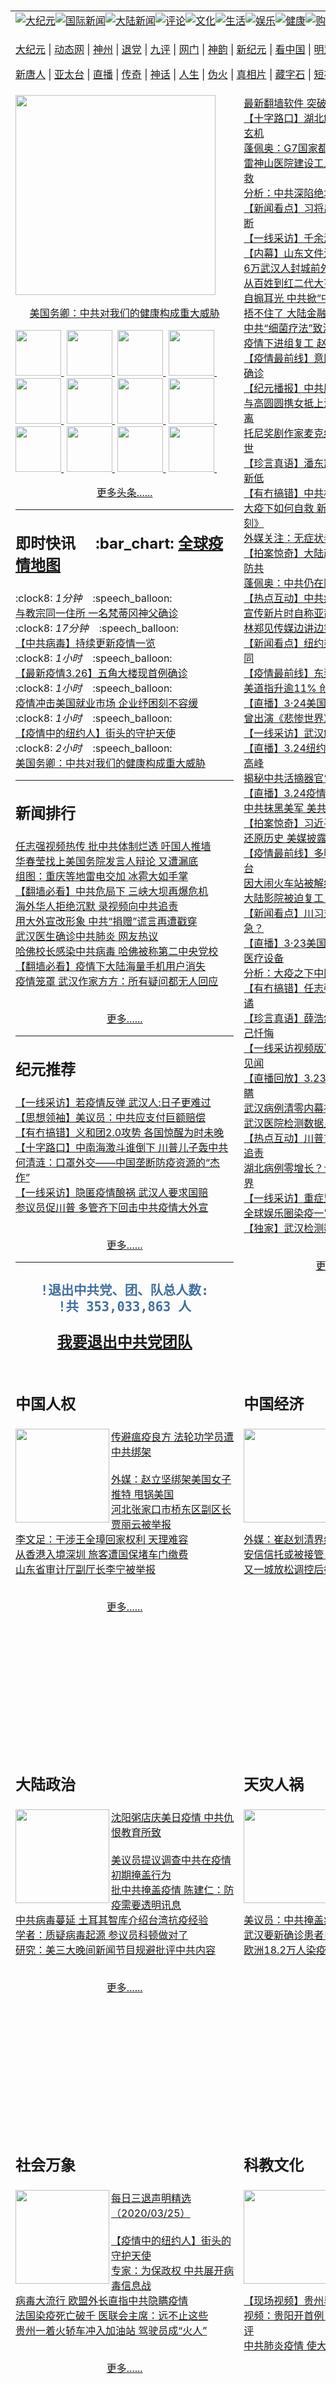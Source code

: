 <a name="1" id="1" target="_blank">&nbsp;</a> <span id="1">&nbsp;</span><table border="0"><tr><td colspan="3" VALIGN=TOP nowrap><a href="https://github.com/ukeat2546/djy/blob/master/gb/nf1351518.md#1"><img src="https://raw.githubusercontent.com/ukeat2546/www/master/t/djy/1.jpg" title="大纪元"></a><a href="https://github.com/ukeat2546/djy/blob/master/gb/n24hr.md#1"><img src="https://raw.githubusercontent.com/ukeat2546/www/master/t/djy/3.jpg" title="国际新闻"></a><a href="https://github.com/ukeat2546/djy/blob/master/gb/nf1351518.md#1"><img src="https://raw.githubusercontent.com/ukeat2546/www/master/t/djy/4.jpg" title="大陆新闻"></a><a href="https://github.com/ukeat2546/djy/blob/master/gb/news392.md#1"><img src="https://raw.githubusercontent.com/ukeat2546/www/master/t/djy/5.jpg" title="评论"></a><a href="https://github.com/ukeat2546/djy/blob/master/gb/news2007.md#1"><img src="https://raw.githubusercontent.com/ukeat2546/www/master/t/djy/6.jpg" title="文化"></a><a href="https://github.com/ukeat2546/djy/blob/master/gb/news2008.md#1"><img src="https://raw.githubusercontent.com/ukeat2546/www/master/t/djy/7.jpg" title="生活"></a><a href="https://github.com/ukeat2546/djy/blob/master/gb/ncyule.md#1"><img src="https://raw.githubusercontent.com/ukeat2546/www/master/t/djy/8.jpg" title="娱乐"></a><a href="https://github.com/ukeat2546/djy/blob/master/gb/nsc1002.md#1"><img src="https://raw.githubusercontent.com/ukeat2546/www/master/t/djy/9.jpg" title="健康"><a href="https://www.youlucky.com"><img src="https://raw.githubusercontent.com/ukeat2546/www/master/t/djy/10.jpg" title="购物"></a><a href="https://donate.epochtimes.com/?utm_medium=epochtimes&utm_source=referral&utm_campaign=donate_button_djyarticleheader"><img src="https://raw.githubusercontent.com/ukeat2546/www/master/t/djy/12.jpg" title="捐款"></a></td></tr><tr><td colspan="3" VALIGN=TOP nowrap><p><a href="https://ert1.gshy5.tk/cszfxencp/7" rel="nofollow">大纪元</a> | <a href="https://ert1.gshy5.tk/cszfxencp/513" rel="nofollow">动态网</a> | <a href="https://git.io/fjHpv" rel="nofollow">神州</a> | <a href="https://ert1.gshy5.tk/cszfxencp/8" rel="nofollow">退党</a> | <a href="https://git.io/fjHpU" rel="nofollow">九评</a> | <a href="https://git.io/fjHpT" rel="nofollow">网门</a> | <a href="https://ert1.gshy5.tk/cszfxencp/4" rel="nofollow">神韵</a> | <a href="https://git.io/fjHpI" rel="nofollow">新纪元</a> | <a href="https://ert1.gshy5.tk/cszfxencp/11" rel="nofollow">看中国</a> | <a href="https://ert1.gshy5.tk/cszfxencp/3" rel="nofollow">明慧网</a> | <a href="https://git.io/fjHpq" rel="nofollow">明慧十方</a> | <a href="https://git.io/fj9lQ" rel="nofollow">明慧焦点</a> | <a href="https://ert1.gshy5.tk/cszfxencp/9" rel="nofollow">希望之声</a> | <a href="https://git.io/fjHpY" rel="nofollow">漫谈党文化</a ></p><p><a href="https://ert1.gshy5.tk/cszfxencp/5" rel="nofollow">新唐人</a> | <a href="https://git.io/JervF" rel="nofollow">亚太台</a> | <a href="https://git.io/fjHpG" rel="nofollow">直播</a> | <a href="https://git.io/fj9lp" rel="nofollow">传奇</a> | <a href="https://git.io/fj9lX" rel="nofollow">神话</a> | <a href="https://git.io/fjHpZ" rel="nofollow">人生</a> | <a href="https://git.io/fjFNJ" rel="nofollow">伪火</a > | <a href="https://git.io/fjHpc" rel="nofollow">真相片</a> | <a href="https://git.io/fj9lK" rel="nofollow">藏字石</a> | <a href="https://git.io/fj9l5" rel="nofollow">短视频</a> | <a href="https://git.io/fjHpW" rel="nofollow">告诉未来</a > | <a href="https://git.io/fjHpl" rel="nofollow">终级目的</a> | <a href="https://git.io/fj9lM" rel="nofollow">中共活摘</a > | <a href="https://git.io/fjHp4" rel="nofollow">风雨天地行</a></p></td></tr>
<tr><td VALIGN=TOP width="355" height="1000"><a href="https://github.com/ukeat2546/djy/blob/master/gb/20/3/26/n11975395.md#1"><img width="320" src="https://i.epochtimes.com/assets/uploads/2020/03/000_1Q64IE-320x200.jpg"><p align="center">美国务卿：中共对我们的健康构成重大威胁</p></a>
<a href="https://github.com/ukeat2546/djy/blob/master/gb/20/3/26/n11975395.md#1" title="美国务卿：中共对我们的健康构成重大威胁""><img width="73" src="https://i.epochtimes.com/assets/uploads/2020/03/000_1Q64IE-320x200.jpg">&nbsp;</a>
<a href="https://github.com/ukeat2546/djy/blob/master/gb/20/3/25/n11974998.md#1" title="美议员：中共偷走的药品生产力我们须收回""><img width="73" src="https://i.epochtimes.com/assets/uploads/2020/03/GettyImages-577291078-320x200.jpg">&nbsp;</a>
<a href="https://github.com/ukeat2546/djy/blob/master/gb/20/3/25/n11974562.md#1" title="【一线采访】千余湖北人在贵州被强制隔离""><img width="73" src="https://i.epochtimes.com/assets/uploads/2020/03/002-1-320x200.jpg">&nbsp;</a>
<a href="https://github.com/ukeat2546/djy/blob/master/gb/20/3/25/n11974476.md#1" title="【直播】3·25美国政府每日疫情发布会""><img width="73" src="https://i.epochtimes.com/assets/uploads/2020/03/15fdbcf2d8814528_ttl7dayCKG_15fd8c53f5bed8a6_ttl7dayiFD_____1-2-320x200.jpg">&nbsp;</a>
<a href="https://github.com/ukeat2546/djy/blob/master/gb/20/3/25/n11974821.md#1" title="林郑曲解基本法 梁家杰批配合中共损两制""><img width="73" src="https://i.epochtimes.com/assets/uploads/2020/03/01c0d960efb3ef2db1c1a0dba7c1220d-320x200.jpg">&nbsp;</a>
<a href="https://github.com/ukeat2546/djy/blob/master/gb/20/3/25/n11974640.md#1" title="中共输出病毒再遭起诉 佛州原告列五大罪状""><img width="73" src="https://i.epochtimes.com/assets/uploads/2020/03/GettyImages-1202928700-copy-320x200.jpg">&nbsp;</a>
<a href="https://github.com/ukeat2546/djy/blob/master/gb/20/3/24/n11971628.md#1" title="【最新疫情3.25】英年轻外交官染疫去世""><img width="73" src="https://i.epochtimes.com/assets/uploads/2020/03/s465_DSC_2719_ed__002_-320x200.jpg">&nbsp;</a>
<a href="https://github.com/ukeat2546/djy/blob/master/gb/20/3/25/n11974260.md#1" title="中国褐皮书罕见一月两报告 Q1经济跌11%""><img width="73" src="https://i.epochtimes.com/assets/uploads/2019/11/2-guangzhou-city-GettyImages-492909833-320x200.jpg">&nbsp;</a>
<a href="https://github.com/ukeat2546/djy/blob/master/gb/20/3/25/n11973502.md#1" title="疫情间 河北下花园区委企图迫害法轮功学员""><img width="73" src="https://i.epochtimes.com/assets/uploads/2018/08/011-1-320x200.jpg">&nbsp;</a>
<a href="https://github.com/ukeat2546/djy/blob/master/gb/20/3/25/n11973285.md#1" title="【纽约疫情3.25】四季酒店创办人：医疗人员免费住""><img width="73" src="https://i.epochtimes.com/assets/uploads/2020/03/GettyImages-84093304-320x200.jpg">&nbsp;</a>
<a href="https://github.com/ukeat2546/djy/blob/master/gb/20/3/25/n11973490.md#1" title="【直播】3.25疫情追踪：川普盼复活节复工""><img width="73" src="https://i.epochtimes.com/assets/uploads/2020/03/15ff99c108cd80da_ttl7dayfE8_0325-320x200.jpg">&nbsp;</a>
<a href="https://github.com/ukeat2546/djy/blob/master/gb/20/3/25/n11973396.md#1" title="美国会和政府达成2万亿美元抗疫援助法案""><img width="73" src="https://i.epochtimes.com/assets/uploads/2019/11/1003182344381160-600x400-1-320x200.jpg">&nbsp;</a>
<p align="center"><a href="https://github.com/ukeat2546/djy/blob/master/gb/nf4514.md#1">更多头条......</a><hr><h2><p><strong>即时快讯&nbsp;&#160;&nbsp;&#160; :bar_chart: <a target="_blank" href="https://ukeat2546.github.io/oo/yq.html">全球疫情地图</a></strong></p></h2>
:clock8: <em>1分钟</em>&nbsp;&#160;&nbsp;&#160;:speech_balloon:<br><a href="https://github.com/ukeat2546/djy/blob/master/gb/20/3/26/n11975575.md#1">与教宗同一住所 一名梵蒂冈神父确诊</a><br>
:clock8: <em>17分钟</em>&nbsp;&#160;&nbsp;&#160;:speech_balloon:<br><a href="https://github.com/ukeat2546/djy/blob/master/gb/20/3/25/n11974588.md#1">【中共病毒】持续更新疫情一览</a><br>
:clock8: <em>1小时</em>&nbsp;&#160;&nbsp;&#160;:speech_balloon:<br><a href="https://github.com/ukeat2546/djy/blob/master/gb/20/3/25/n11975194.md#1">【最新疫情3.26】五角大楼现首例确诊</a><br>
:clock8: <em>1小时</em>&nbsp;&#160;&nbsp;&#160;:speech_balloon:<br><a href="https://github.com/ukeat2546/djy/blob/master/gb/20/3/26/n11975342.md#1">疫情冲击美国就业市场 企业纾困刻不容缓</a><br>
:clock8: <em>1小时</em>&nbsp;&#160;&nbsp;&#160;:speech_balloon:<br><a href="https://github.com/ukeat2546/djy/blob/master/gb/20/3/25/n11975263.md#1">【疫情中的纽约人】街头的守护天使</a><br>
:clock8: <em>2小时</em>&nbsp;&#160;&nbsp;&#160;:speech_balloon:<br><a href="https://github.com/ukeat2546/djy/blob/master/gb/20/3/26/n11975395.md#1">美国务卿：中共对我们的健康构成重大威胁</a><br>
<hr><h2><p><strong>新闻排行</strong></p></h2>
<a href="https://github.com/ukeat2546/djy/blob/master/gb/20/3/24/n11970667.md#1">任志强视频热传 批中共体制烂透 吁国人推墙</a><br>
<a href="https://github.com/ukeat2546/djy/blob/master/gb/20/3/24/n11970670.md#1">华春莹找上美国务院发言人辩论 又遭漏底</a><br>
<a href="https://github.com/ukeat2546/djy/blob/master/gb/20/3/24/n11971200.md#1">组图：重庆等地雷电交加 冰雹大如手掌</a><br>
<a href="https://github.com/ukeat2546/djy/blob/master/gb/20/3/25/n11971997.md#1">【翻墙必看】中共危局下 三峡大坝再爆危机</a><br>
<a href="https://github.com/ukeat2546/djy/blob/master/gb/20/3/24/n11970764.md#1">海外华人拒绝沉默 录视频向中共追责</a><br>
<a href="https://github.com/ukeat2546/djy/blob/master/gb/20/3/24/n11971666.md#1">用大外宣改形象 中共“捐赠”谎言再遭戳穿</a><br>
<a href="https://github.com/ukeat2546/djy/blob/master/gb/20/3/24/n11969005.md#1">武汉医生确诊中共肺炎 网友热议</a><br>
<a href="https://github.com/ukeat2546/djy/blob/master/gb/20/3/24/n11971696.md#1">哈佛校长感染中共病毒 哈佛被称第二中央党校</a><br>
<a href="https://github.com/ukeat2546/djy/blob/master/gb/20/3/24/n11968685.md#1">【翻墙必看】疫情下大陆海量手机用户消失</a><br>
<a href="https://github.com/ukeat2546/djy/blob/master/gb/20/3/24/n11968711.md#1">疫情笼罩 武汉作家方方：所有疑问都无人回应</a><br>
<br><p align="center"><a href="https://github.com/ukeat2546/djy/blob/master/gb/nscrw413.md#1">更多......</a></p><hr><h2><p><strong>纪元推荐</strong></p></h2>
<a href="https://github.com/ukeat2546/djy/blob/master/gb/20/3/24/n11971234.md#1">【一线采访】若疫情反弹 武汉人:日子更难过</a><br>
<a href="https://github.com/ukeat2546/djy/blob/master/gb/20/3/24/n11971146.md#1">【思想领袖】美议员：中共应支付巨额赔偿</a><br>
<a href="https://github.com/ukeat2546/djy/blob/master/gb/20/3/24/n11970997.md#1">【有冇搞错】义和团2.0攻势 各国惊醒为时未晚</a><br>
<a href="https://github.com/ukeat2546/djy/blob/master/gb/20/3/24/n11968665.md#1">【十字路口】中南海激斗谁倒下 川普儿子轰中共</a><br>
<a href="https://github.com/ukeat2546/djy/blob/master/gb/20/3/24/n11969911.md#1">何清涟：口罩外交——中国垄断防疫资源的“杰作”</a><br>
<a href="https://github.com/ukeat2546/djy/blob/master/gb/20/3/24/n11969206.md#1">【一线采访】隐匿疫情酿祸 武汉人要求国赔</a><br>
<a href="https://github.com/ukeat2546/djy/blob/master/gb/20/3/24/n11968542.md#1">参议员促川普 多管齐下回击中共疫情大外宣</a><br>
<br><p align="center"><a href="https://github.com/ukeat2546/djy/blob/master/gb/news392.md#1">更多......</a></p><hr><h2 align="center"><strong align="center">

```diff
!退出中共党、团、队总人数:
!共 353,033,863 人
```
</strong><p align="center"><strong align="center"><a href="https://x.co/dd3">我要退出中共党团队</a></strong></h2></td>
<td VALIGN=TOP width="352">
<a href="https://github.com/ukeat2546/djy/blob/master/gb/20/3/24/n11971400.md#1">最新翻墙软件 突破封锁访问大纪元新唐人</a><br>
<a href="https://github.com/ukeat2546/djy/blob/master/gb/20/3/25/n11971804.md#1">【十字路口】湖北解封 李克强称不要瞒报藏玄机</a><br>
<a href="https://github.com/ukeat2546/djy/blob/master/gb/20/3/25/n11975036.md#1">蓬佩奥：G7国家都深知中共在虚假宣传</a><br>
<a href="https://github.com/ukeat2546/djy/blob/master/gb/20/3/25/n11973385.md#1">雷神山医院建设工人被隔离一个多月 上网求救</a><br>
<a href="https://github.com/ukeat2546/djy/blob/master/gb/20/3/23/n11967488.md#1">分析：中共深陷绝境 疫情下甩锅给美国</a><br>
<a href="https://github.com/ukeat2546/djy/blob/master/gb/20/3/25/n11974512.md#1">【新闻看点】习将出席G20峰会 国际问责不断</a><br>
<a href="https://github.com/ukeat2546/djy/blob/master/gb/20/3/25/n11974562.md#1">【一线采访】千余湖北人在贵州被强制隔离</a><br>
<a href="https://github.com/ukeat2546/djy/blob/master/gb/20/3/22/n11964183.md#1">【内幕】山东文件泄政法委分工和打击重点</a><br>
<a href="https://github.com/ukeat2546/djy/blob/master/gb/20/3/25/n11972610.md#1">6万武汉人封城前外逃 路线与欧美疫情吻合？</a><br>
<a href="https://github.com/ukeat2546/djy/blob/master/gb/20/3/25/n11974262.md#1">从百姓到红二代大亨 谁能躲过警察来敲门</a><br>
<a href="https://github.com/ukeat2546/djy/blob/master/gb/20/3/25/n11973580.md#1">自搧耳光 中共掀“中美口水战”又突降温</a><br>
<a href="https://github.com/ukeat2546/djy/blob/master/gb/20/3/25/n11972094.md#1">捂不住了 大陆金融系统至少千人染中共病毒</a><br>
<a href="https://github.com/ukeat2546/djy/blob/master/gb/20/3/13/n11937963.md#1">中共“细菌疗法”致法轮功学员死亡</a><br>
<a href="https://github.com/ukeat2546/djy/blob/master/gb/20/3/25/n11974983.md#1">疫情下进组复工 赵丽颖租房5个月费用自理</a><br>
<a href="https://github.com/ukeat2546/djy/blob/master/gb/20/3/25/n11974631.md#1">【疫情最前线】意国感染或低估九成 英王储确诊</a><br>
<a href="https://github.com/ukeat2546/djy/blob/master/gb/20/3/25/n11974987.md#1">【纪元播报】中共肺炎瘟疫：十大标志性事件</a><br>
<a href="https://github.com/ukeat2546/djy/blob/master/gb/20/3/25/n11974278.md#1">与高圆圆携女抵上海 赵又廷复工前被强制隔离</a><br>
<a href="https://github.com/ukeat2546/djy/blob/master/gb/20/3/25/n11974678.md#1">托尼奖剧作家麦克纳利 因中共肺炎并发症去世</a><br>
<a href="https://github.com/ukeat2546/djy/blob/master/gb/20/3/25/n11973598.md#1">【珍言真语】潘东凯：赵立坚错棋 中美关系新低</a><br>
<a href="https://github.com/ukeat2546/djy/blob/master/gb/20/3/25/n11974306.md#1">【有冇搞错】中共极左派发难内情揭秘</a><br>
<a href="https://github.com/ukeat2546/djy/blob/master/gb/20/3/25/n11972411.md#1">大疫下如何自救 新世纪影视出新片《危难时刻》</a><br>
<a href="https://github.com/ukeat2546/djy/blob/master/gb/20/3/25/n11973262.md#1">外媒关注：无症状者或引第二波疫情大爆发</a><br>
<a href="https://github.com/ukeat2546/djy/blob/master/gb/20/3/25/n11971847.md#1">【拍案惊奇】大陆政医媒携手保零 台美军演防共</a><br>
<a href="https://github.com/ukeat2546/djy/blob/master/gb/20/3/25/n11971851.md#1">蓬佩奥：中共仍在隐瞒 阻世界获得疫情信息</a><br>
<a href="https://github.com/ukeat2546/djy/blob/master/gb/20/3/24/n11971701.md#1">【热点互动】中共病毒敲响全球化丧钟？</a><br>
<a href="https://github.com/ukeat2546/djy/blob/master/gb/20/3/24/n11971575.md#1">宣传新片时自称亚裔 刘亦菲遭大陆网民骂翻</a><br>
<a href="https://github.com/ukeat2546/djy/blob/master/gb/20/3/24/n11971151.md#1">林郑见传媒边讲边笑 被杜汶泽评为低级演员</a><br>
<a href="https://github.com/ukeat2546/djy/blob/master/gb/20/3/24/n11971029.md#1">【新闻看点】纽约染疫暴增 美中抗疫有何不同</a><br>
<a href="https://github.com/ukeat2546/djy/blob/master/gb/20/3/24/n11971623.md#1">【疫情最前线】东莞公安部署按摩场所复工</a><br>
<a href="https://github.com/ukeat2546/djy/blob/master/gb/20/3/24/n11971465.md#1">美道指升逾11% 创87年来单日最大涨幅</a><br>
<a href="https://github.com/ukeat2546/djy/blob/master/gb/20/3/24/n11970822.md#1">【直播】3·24美国疫情发布会 美国股市大涨</a><br>
<a href="https://github.com/ukeat2546/djy/blob/master/gb/20/3/24/n11970880.md#1">曾出演《悲惨世界》 染疫男星失去味觉嗅觉</a><br>
<a href="https://github.com/ukeat2546/djy/blob/master/gb/20/3/24/n11970718.md#1">【一线采访】武汉解封?却笼罩在复发阴影下</a><br>
<a href="https://github.com/ukeat2546/djy/blob/master/gb/20/3/24/n11970458.md#1">【直播】3.24纽约州疫情发布会 估计14天至高峰</a><br>
<a href="https://github.com/ukeat2546/djy/blob/master/gb/20/3/23/n11967530.md#1">揭秘中共活摘器官“纵向证据链”</a><br>
<a href="https://github.com/ukeat2546/djy/blob/master/gb/20/3/24/n11970043.md#1">【直播】3.24疫情追踪：反击中共大外宣？</a><br>
<a href="https://github.com/ukeat2546/djy/blob/master/gb/20/3/23/n11967918.md#1">中共抹黑美军 美共和党委员会罕见发声谴责</a><br>
<a href="https://github.com/ukeat2546/djy/blob/master/gb/20/3/24/n11968465.md#1">【拍案惊奇】习近平有险？三峡大坝被爆危机</a><br>
<a href="https://github.com/ukeat2546/djy/blob/master/gb/20/3/23/n11968096.md#1">还原历史 美媒披露中共病毒爆发初期记录</a><br>
<a href="https://github.com/ukeat2546/djy/blob/master/gb/20/3/23/n11968009.md#1">【疫情最前线】多明戈确诊 多次与江情妇同台</a><br>
<a href="https://github.com/ukeat2546/djy/blob/master/gb/20/3/22/n11964450.md#1">因大闹火车站被解约 大陆女星新剧遭AI换脸</a><br>
<a href="https://github.com/ukeat2546/djy/blob/master/gb/20/3/23/n11967878.md#1">大陆影院被迫复工 全国多省票房均为零</a><br>
<a href="https://github.com/ukeat2546/djy/blob/master/gb/20/3/23/n11967780.md#1">【新闻看点】川习对话说啥 红二代倒戈习危急？</a><br>
<a href="https://github.com/ukeat2546/djy/blob/master/gb/20/3/23/n11968137.md#1">【直播】3·23美国疫情发布会 川普令禁囤积医疗设备</a><br>
<a href="https://github.com/ukeat2546/djy/blob/master/gb/20/3/23/n11965551.md#1">分析：大疫之下中国两千万手机用户消失</a><br>
<a href="https://github.com/ukeat2546/djy/blob/master/gb/20/3/23/n11967806.md#1">【有冇搞错】任志强被失踪 北京政局暗流诡谲</a><br>
<a href="https://github.com/ukeat2546/djy/blob/master/gb/20/3/23/n11966898.md#1">【珍言真语】薛浩然：瘟疫流行 史上君王罪己忏悔</a><br>
<a href="https://github.com/ukeat2546/djy/blob/master/gb/20/3/23/n11966877.md#1">【一线采访视频版】异议人士张展武汉五十天见闻</a><br>
<a href="https://github.com/ukeat2546/djy/blob/master/gb/20/3/23/n11966626.md#1">【直播回放】3.23疫情追踪：美追究中共隐瞒</a><br>
<a href="https://github.com/ukeat2546/djy/blob/master/gb/20/3/23/n11964881.md#1">武汉病例清零内幕被曝光 北京通知露端倪</a><br>
<a href="https://github.com/ukeat2546/djy/blob/master/gb/20/3/21/n11961787.md#1">武汉医院检测数据显示新病毒秘密莫测</a><br>
<a href="https://github.com/ukeat2546/djy/blob/master/gb/20/3/22/n11964600.md#1">【热点互动】川普首次批中共隐瞒 美政界吁追责</a><br>
<a href="https://github.com/ukeat2546/djy/blob/master/gb/20/3/22/n11964501.md#1">湖北病例零增长？台湾网红:中共谎言害惨世界</a><br>
<a href="https://github.com/ukeat2546/djy/blob/master/gb/20/3/22/n11964530.md#1">【一线采访】重症监护室里的“谋杀”</a><br>
<a href="https://github.com/ukeat2546/djy/blob/master/gb/20/3/16/n11944905.md#1">全球娱乐圈染疫一览 明星名人相继确诊</a><br>
<a href="https://github.com/ukeat2546/djy/blob/master/gb/20/3/21/n11961956.md#1">【独家】武汉检测数据中的监狱无名氏</a><br>
<br><p align="center"><a href="https://github.com/ukeat2546/djy/blob/master/gb/nsc413.md#1">更多要闻......</a></p></td><td VALIGN=TOP rowspan=7 width="156" align="middle"><a href="https://git.io/fj9l0" target="_blank"><img width="130" src="https://raw.githubusercontent.com/ukeat2546/www/master/t/djy/gudianwu.jpg" title="神韵古典舞技巧表演" alt="神韵古典舞技巧表演"><br>神韵古典舞表演</a><br><a href="https://git.io/fj9la" target="_blank"><img width="130" src="https://raw.githubusercontent.com/ukeat2546/www/master/t/djy/9ping.jpg" title="九评共产党" alt="九评共产党"><br>九评共产党</a><br><a href="https://git.io/fj9lr" target="_blank"><img width="130" src="https://raw.githubusercontent.com/ukeat2546/www/master/t/djy/communism.jpg" title="共产主义终极目的" alt="共产主义终极目的"><br>共产主义终极目的</a><br><a href="https://git.io/fjFNJ" target="_blank"><img width="130" src="https://raw.githubusercontent.com/ukeat2546/www/master/t/djy/weihuo.jpg" title="中共的伪火骗局"" alt="中共的伪火骗局""><br>中共的伪火骗局"</a><br><a href="https://git.io/fj9lK" target="_blank"><img width="130" src="https://raw.githubusercontent.com/ukeat2546/www/master/t/djy/changzhi.jpg" title="古今奇观-藏字石" alt="古今奇观-藏字石"><br>古今奇观-藏字石</a><br><a href="https://git.io/fj9lP" target="_blank"><img width="130" src="https://raw.githubusercontent.com/ukeat2546/www/master/t/djy/tianan.jpg" title="通往天安门的旅程" alt="通往天安门的旅程"><br>通往天安门的旅程</a><br><a href="https://git.io/fj9lX" target="_blank"><img width="130" src="https://raw.githubusercontent.com/ukeat2546/www/master/t/djy/weilai.jpg" title="未来人的神话" alt="未来人的神话"><br>未来人的神话故事</a><br><a href="https://git.io/fj9l1" target="_blank"><img width="130" src="https://raw.githubusercontent.com/ukeat2546/www/master/t/djy/ji-zy.jpg" title="中共罪恶的活摘" alt="中共罪恶的活摘"><br>中共罪恶的活摘</a><br><a href="https://git.io/fj9lM" target="_blank"><img width="130" src="https://raw.githubusercontent.com/ukeat2546/www/master/t/djy/huozhai.jpg" title="铁证如山" alt="铁证如山"><br>铁证如山</a><br><a href="https://git.io/fj9lD" target="_blank"><img width="130" src="https://raw.githubusercontent.com/ukeat2546/www/master/t/djy/4ke.jpg" title="一家四口死于中共暴政" alt="一家四口死于中共暴政"><br>一家四口死于暴政</a><br><a href="https://git.io/fj9ly" target="_blank"><img width="130" src="https://raw.githubusercontent.com/ukeat2546/www/master/t/djy/jie-di.jpg" title="─弟妹相继死于中共迫害" alt="─弟妹相继死于中共迫害"><br>弟妹相继死于迫害</a><br><a href="https://git.io/fj9lS" target="_blank"><img width="130" src="https://raw.githubusercontent.com/ukeat2546/www/master/t/djy/ma-sj.jpg" title="她们许多已经被中共迫害至死" alt="她们许多已经被中共迫害至死"><br>她们被中共迫害死</a><br><a href="https://git.io/fj9l9" target="_blank"><img width="130" src="https://raw.githubusercontent.com/ukeat2546/www/master/t/djy/shuan-cxl.jpg" title="双城血泪" alt="双城血泪"><br>双城血泪</a><br><a href="https://git.io/fj9lH" target="_blank"><img width="130" src="https://raw.githubusercontent.com/ukeat2546/www/master/t/djy/wu-zbh.jpg" title="震撼人心的无罪辩护" alt="震撼人心的无罪辩护"><br>无罪辩护震撼人心</a><br><a href="https://git.io/fj9lQ" target="_blank"><img width="130" src="https://raw.githubusercontent.com/ukeat2546/www/master/t/djy/6c10-720.jpg" title="从610到720" alt="从610到720"><br>从610到720</a><br><a href="https://git.io/fj9l7" target="_blank"><img width="130" src="https://raw.githubusercontent.com/ukeat2546/www/master/t/djy/xian-z.jpg" title="中共官员的选择" alt="中共官员的选择"><br>中共官员的选择</a><br><a href="https://git.io/fj9l5" target="_blank"><img width="130" src="https://raw.githubusercontent.com/ukeat2546/www/master/t/djy/1400l.jpg" title="剖析1400例" alt="剖析1400例"><br>剖析1400例</a><br><a href="https://git.io/fj9lb" target="_blank"><img width="130" src="https://raw.githubusercontent.com/ukeat2546/www/master/t/djy/425.jpg" title="万人上访真相" alt="万人上访真相"><br>万人上访真相</a><br><a href="https://git.io/fj9lN" target="_blank"><img width="130" src="https://raw.githubusercontent.com/ukeat2546/www/master/t/djy/qing-h.jpg" title="被中共迫害的清华学子" alt="被中共迫害的清华学子"><br>被迫害的清华学子</a><br><a href="https://git.io/fj9lx" target="_blank"><img width="130" src="https://raw.githubusercontent.com/ukeat2546/www/master/t/djy/jian-z513.jpg" title="见证513" alt="见证513"><br>见证513</a><br><a href="https://git.io/fj9lp" target="_blank"><img width="130" src="https://raw.githubusercontent.com/ukeat2546/www/master/t/djy/gongfu.jpg" title="功夫 寻道" alt="功夫 寻道"><br>功夫 寻道</a><br><a href="https://git.io/fj9lh" target="_blank"><img width="130" src="https://raw.githubusercontent.com/ukeat2546/www/master/t/djy/guangguimian.jpg" title="歌唱家人生奇迹" alt="歌唱家人生奇迹"><br>歌唱家的人生奇迹</a><br><a href="https://git.io/fj9lj" target="_blank"><img width="130" src="https://raw.githubusercontent.com/ukeat2546/www/master/t/djy/ming-jjy.jpg" title="名校精英的选择" alt="名校精英的选择"><br>名校精英的选择</a><br><a href="https://git.io/fj98e" target="_blank"><img width="130" src="https://raw.githubusercontent.com/ukeat2546/www/master/t/djy/yin-lj.jpg" title="音乐之家的故事" alt="音乐之家的故事"><br>音乐之家的故事</a><br><a href="https://git.io/fj98v" target="_blank"><img width="130" src="https://raw.githubusercontent.com/ukeat2546/www/master/t/djy/ming-hsf.jpg" title="平凡中的不平凡" alt="平凡中的不平凡"><br>平凡中的不平凡</a><br><a href="https://github.com/ukeat2546/djy/blob/master/gb/13/9/29/n3974789.md?dfh#1" target="_blank"><img width="128" src="https://raw.githubusercontent.com/ukeat2546/www/master/t/130/nizhibeituolanlao.jpg" title="善良女士被投男牢"  alt="善良女士被投男牢"><br>善良女士被投男牢</a><br><a href="https://github.com/ukeat2546/djy/blob/master/gb/16/3/16/n4663449.md?dfh#1" target="_blank"><img width="128" src="https://raw.githubusercontent.com/ukeat2546/www/master/t/130/huozhai1.jpg" title="警卫目击中共活摘"  alt="警卫目击中共活摘"><br>警卫目击中共活摘</a><br><a href="https://github.com/ukeat2546/djy/blob/master/gb/10/11/7/n3077476.md?dfh#1" target="_blank"><img width="128" src="https://raw.githubusercontent.com/ukeat2546/www/master/t/130/motoumks.jpg" title="马克思的成魔之路"  alt="马克思的成魔之路"><br>马克思的成魔之路</a><br><a href="https://github.com/ukeat2546/djy/blob/master/gb/18/12/9/n10900044.md?dfh#1" target="_blank"><img width="128" src="https://raw.githubusercontent.com/ukeat2546/www/master/t/130/konggaojm.jpg" title="303万人的举报"  alt="303万人的举报"><br>303万人的举报</a><br><a href="https://github.com/ukeat2546/djy/blob/master/gb/8/12/18/n2367165.md?dfh#1" target="_blank"><img width="128" src="https://raw.githubusercontent.com/ukeat2546/www/master/t/130/lianganduibi.jpg" title="海峡两岸强烈反差"  alt="海峡两岸强烈反差"><br>海峡两岸强烈反差</a><br><a href="https://github.com/ukeat2546/djy/blob/master/gb/18/10/27/n10812623.md?dfh#1" target="_blank"><img width="128" src="https://raw.githubusercontent.com/ukeat2546/www/master/t/130/yindu.jpg" title="印度媒体报道东方"  alt="印度媒体报道东方"><br>印度媒体报道东方</a><br><a href="https://github.com/ukeat2546/djy/blob/master/gb/18/6/9/n10469652.md?dfh#1" target="_blank"><img width="128" src="https://raw.githubusercontent.com/ukeat2546/www/master/t/130/xuejiao.jpg" title="不一样的海外校园"  alt="不一样的海外校园"><br>不一样的海外校园</a><br>
<tr><td VALIGN=TOP width="355"><h2><p><strong>中国人权</strong></p></h2><a href="https://github.com/ukeat2546/djy/blob/master/gb/gb/20/3/24/n11971035.md#1"><img width="150" align ="left" src="https://i.epochtimes.com/assets/uploads/2020/03/2020-3-3-shijiazhuang-stickers_01-1-320x200.jpg"></a><a href="https://github.com/ukeat2546/djy/blob/master/gb/gb/20/3/24/n11971035.md#1">传避瘟疫良方 法轮功学员遭中共绑架</a><br><br><a href="https://github.com/ukeat2546/djy/blob/master/gb/gb/20/3/25/n11974350.md#1">外媒：赵立坚绑架美国女子推特 甩锅美国</a><br><a href="https://github.com/ukeat2546/djy/blob/master/gb/gb/20/3/24/n11970622.md#1">河北张家口市桥东区副区长贾丽云被举报</a><br><a href="https://github.com/ukeat2546/djy/blob/master/gb/gb/20/3/24/n11971377.md#1">李文足：干涉王全璋回家权利 天理难容</a><br><a href="https://github.com/ukeat2546/djy/blob/master/gb/gb/20/3/23/n11968055.md#1">从香港入境深圳 旅客遭国保堵车门缴费</a><br><a href="https://github.com/ukeat2546/djy/blob/master/gb/gb/20/3/23/n11966631.md#1">山东省审计厅副厅长李宁被举报</a><br><br><p align="center"><a href="https://github.com/ukeat2546/djy/blob/master/gb/ncid278.md#1">更多......</a></p></td><td VALIGN=TOP width="352"><h2><p><strong>中国经济</strong></p></h2><a href="https://github.com/ukeat2546/djy/blob/master/gb/gb/20/3/25/n11975146.md#1"><img width="150" align ="left" src="https://i.epochtimes.com/assets/uploads/2020/02/GettyImages-1201582690-320x200.jpg"></a><a href="https://github.com/ukeat2546/djy/blob/master/gb/gb/20/3/25/n11975146.md#1">疫情下中共刺激旅游消费 三地推2.5天周假</a><br><br><a href="https://github.com/ukeat2546/djy/blob/master/gb/gb/20/3/25/n11974606.md#1">复工即倒闭 多家陆企失海外订单无工可开</a><br><a href="https://github.com/ukeat2546/djy/blob/master/gb/gb/20/3/25/n11974438.md#1">捷克从中共买病毒测试剂 发现误诊率80%</a><br><a href="https://github.com/ukeat2546/djy/blob/master/gb/gb/20/3/25/n11974104.md#1">外媒：崔赵划清界线 暴中共内部严重分裂</a><br><a href="https://github.com/ukeat2546/djy/blob/master/gb/gb/20/3/24/n11971517.md#1">安信信托或被接管 高管被约谈 股票突停牌</a><br><a href="https://github.com/ukeat2546/djy/blob/master/gb/gb/20/3/24/n11971082.md#1">又一城放松调控后撤回 大陆楼市成疫情震中</a><br><br><p align="center"><a href="https://github.com/ukeat2546/djy/blob/master/gb/ncid283.md#1">更多......</a></p></td></tr><tr><td VALIGN=TOP width="355"><h2><p><strong>大陆政治</strong></p></h2><a href="https://github.com/ukeat2546/djy/blob/master/gb/gb/20/3/25/n11974773.md#1"><img width="150" align ="left" src="https://i.epochtimes.com/assets/uploads/2020/03/t-2-1-320x200.jpg"></a><a href="https://github.com/ukeat2546/djy/blob/master/gb/gb/20/3/25/n11974773.md#1">沈阳粥店庆美日疫情 中共仇恨教育所致</a><br><br><a href="https://github.com/ukeat2546/djy/blob/master/gb/gb/20/3/25/n11974415.md#1">美议员提议调查中共在疫情初期掩盖行为</a><br><a href="https://github.com/ukeat2546/djy/blob/master/gb/gb/20/3/25/n11973561.md#1">批中共掩盖疫情 陈建仁：防疫需要透明讯息</a><br><a href="https://github.com/ukeat2546/djy/blob/master/gb/gb/20/3/25/n11971940.md#1">中共病毒蔓延 土耳其智库介绍台湾抗疫经验</a><br><a href="https://github.com/ukeat2546/djy/blob/master/gb/gb/20/3/24/n11971107.md#1">学者：质疑病毒起源 参议员科顿做对了</a><br><a href="https://github.com/ukeat2546/djy/blob/master/gb/gb/20/3/24/n11971232.md#1">研究：美三大晚间新闻节目规避批评中共内容</a><br><br><p align="center"><a href="https://github.com/ukeat2546/djy/blob/master/gb/ncid277.md#1">更多......</a></p></td><td VALIGN=TOP width="352"><h2><p><strong>天灾人祸</strong></p></h2><a href="https://github.com/ukeat2546/djy/blob/master/gb/gb/20/3/26/n11975575.md#1"><img width="150" align ="left" src="https://i.epochtimes.com/assets/uploads/2020/03/GettyImages-1205876185-320x200.jpg"></a><a href="https://github.com/ukeat2546/djy/blob/master/gb/gb/20/3/26/n11975575.md#1">与教宗同一住所 一名梵蒂冈神父确诊</a><br><br><a href="https://github.com/ukeat2546/djy/blob/master/gb/gb/20/3/25/n11975008.md#1">专家：中共确诊数据没人信 暴露其致命伤</a><br><a href="https://github.com/ukeat2546/djy/blob/master/gb/gb/20/3/25/n11975127.md#1">【靖远快评】中国电讯用户为何锐减2100万</a><br><a href="https://github.com/ukeat2546/djy/blob/master/gb/gb/20/3/25/n11974958.md#1">美议员：中共掩盖疫情 是史上罕见卑鄙行为</a><br><a href="https://github.com/ukeat2546/djy/blob/master/gb/gb/20/3/25/n11974782.md#1">武汉要新确诊患者自费治疗 市民：恐吓民众</a><br><a href="https://github.com/ukeat2546/djy/blob/master/gb/gb/20/3/25/n11974284.md#1">欧洲18.2万人染疫 九国吁发行共同债券</a><br><br><p align="center"><a href="https://github.com/ukeat2546/djy/blob/master/gb/ncid280.md#1">更多......</a></p></td></tr><tr><td VALIGN=TOP width="355"><h2><p><strong>社会万象</strong></p></h2><a href="https://github.com/ukeat2546/djy/blob/master/gb/gb/20/3/26/n11975568.md#1"><img width="150" align ="left" src="https://www.epochtimes.com/assets/themes/djy/images/djy_post_default_featured_image_320x200.jpg"></a><a href="https://github.com/ukeat2546/djy/blob/master/gb/gb/20/3/26/n11975568.md#1">每日三退声明精选（2020/03/25）</a><br><br><a href="https://github.com/ukeat2546/djy/blob/master/gb/gb/20/3/25/n11975263.md#1">【疫情中的纽约人】街头的守护天使</a><br><a href="https://github.com/ukeat2546/djy/blob/master/gb/gb/20/3/25/n11974212.md#1">专家：为保政权 中共展开病毒信息战</a><br><a href="https://github.com/ukeat2546/djy/blob/master/gb/gb/20/3/24/n11970987.md#1">病毒大流行 欧盟外长直指中共隐瞒疫情</a><br><a href="https://github.com/ukeat2546/djy/blob/master/gb/gb/20/3/25/n11973327.md#1">法国染疫死亡破千 医联会主席：远不止这些</a><br><a href="https://github.com/ukeat2546/djy/blob/master/gb/gb/20/3/25/n11973003.md#1">贵州一着火轿车冲入加油站 驾驶员成“火人”</a><br><br><p align="center"><a href="https://github.com/ukeat2546/djy/blob/master/gb/ncid282.md#1">更多......</a></p></td><td VALIGN=TOP width="352"><h2><p><strong>科教文化</strong></p></h2><a href="https://github.com/ukeat2546/djy/blob/master/gb/gb/20/3/23/n11966599.md#1"><img width="150" align ="left" src="https://i.epochtimes.com/assets/uploads/2019/06/20190606_shouhuihsu_chocolate_shutterstock_586655045_01-320x200.jpg"></a><a href="https://github.com/ukeat2546/djy/blob/master/gb/gb/20/3/23/n11966599.md#1">嗅觉味觉无端失灵 或已染中共病毒</a><br><br><a href="https://github.com/ukeat2546/djy/blob/master/gb/gb/20/3/18/n11949658.md#1">【现场视频】留学生回国被隔离在简陋宿舍</a><br><a href="https://github.com/ukeat2546/djy/blob/master/gb/gb/20/3/17/n11947141.md#1">视频：中共长征七号改中型运载火箭首发失败</a><br><a href="https://github.com/ukeat2546/djy/blob/master/gb/gb/20/3/17/n11946908.md#1">【现场视频】贵州毕节开学 学生入学被搜身</a><br><a href="https://github.com/ukeat2546/djy/blob/master/gb/gb/20/3/15/n11941987.md#1">视频：贵阳开首例 多间学校高年级开课遭批评</a><br><a href="https://github.com/ukeat2546/djy/blob/master/gb/gb/20/3/15/n11941686.md#1">中共肺炎疫情 使大陆教育问题恶化</a><br><br><p align="center"><a href="https://github.com/ukeat2546/djy/blob/master/gb/ncid281.md#1">更多......</a></p></td></tr>
<tr><td VALIGN=TOP width="355"><h2><p><strong>独家视角</strong></p></h2><a href="https://github.com/ukeat2546/djy/blob/master/gb/20/3/23/n11965411.md#1">【疫情透视】纽约州为何成了重灾区？</a><br>
<a href="https://github.com/ukeat2546/djy/blob/master/gb/20/3/22/n11963263.md#1">【一线采访】武汉市民：对政府彻底失望</a><br>
<a href="https://github.com/ukeat2546/djy/blob/master/gb/20/3/21/n11961766.md#1">旅加武汉人: 已知30人染疫 中共清零是造假</a><br>
<a href="https://github.com/ukeat2546/djy/blob/master/gb/20/3/21/n11961754.md#1">中共另类瘟疫：特务五毛发难 潜入各国祸乱</a><br>
<a href="https://github.com/ukeat2546/djy/blob/master/gb/20/3/21/n11961699.md#1">追责中共隐瞒疫情 国际专家提六大方案</a><br>
<a href="https://github.com/ukeat2546/djy/blob/master/gb/20/3/20/n11959369.md#1">组图：疫情缓解？天安门军队大院防备森严</a><br>
<br><p align="center"><a href="https://github.com/ukeat2546/djy/blob/master/gb/nf6092.md#1">更多......</a></p></td><td VALIGN=TOP width="352"><h2><p><strong>传统文化</strong></p></h2><a href="https://github.com/ukeat2546/djy/blob/master/gb/20/3/25/n11974130.md#1">张昆仑：大艺通天</a><br>
<a href="https://github.com/ukeat2546/djy/blob/master/gb/20/3/24/n11970004.md#1">老僧从冥府归来 传信给行恶的官员们</a><br>
<a href="https://github.com/ukeat2546/djy/blob/master/gb/20/3/20/n11958603.md#1">“三人成虎”  真有其事？</a><br>
<a href="https://github.com/ukeat2546/djy/blob/master/gb/20/3/18/n11950234.md#1">拥28个博士学位 推展传统舞蹈的黄埔名将何志浩</a><br>
<a href="https://github.com/ukeat2546/djy/blob/master/gb/20/3/24/n11969439.md#1">中国古代的“飞天”舞蹈家</a><br>
<a href="https://github.com/ukeat2546/djy/blob/master/gb/20/3/24/n11970968.md#1">无意中的善行 得感恩之人舍命相报</a><br>
<br><p align="center"><a href="https://github.com/ukeat2546/djy/blob/master/gb/news2007.md#1">更多......</a></p></td></tr><tr><td VALIGN=TOP width="355"><h2><p><strong>九评共产党</strong></p></h2><a href="https://github.com/ukeat2546/djy/blob/master/gb/4/11/19/n722529.md#1" target="_blank">【一】评共产党是什么</a><br><a href="https://github.com/ukeat2546/djy/blob/master/gb/4/11/21/n723946.md#1" target="_blank">【二】评中国共产党是怎样起家的</a><br><a href="https://github.com/ukeat2546/djy/blob/master/gb/4/11/23/n725597.md#1" target="_blank">【三】评中国共产党的暴政</a><br><a href="https://github.com/ukeat2546/djy/blob/master/gb/4/11/25/n727814.md#1" target="_blank">【四】评共产党是反宇宙的力量</a><br><a href="https://github.com/ukeat2546/djy/blob/master/gb/4/11/27/n730058.md#1" target="_blank">【五】评江泽民与中共相互利用迫害法轮功</a><br><a href="https://github.com/ukeat2546/djy/blob/master/gb/4/11/29/n731667.md#1" target="_blank">【六】评中国共产党破坏民族文化</a><br><a href="https://github.com/ukeat2546/djy/blob/master/gb/4/12/1/n733806.md#1" target="_blank">【七】评中国共产党的杀人历史</a><br><a href="https://github.com/ukeat2546/djy/blob/master/gb/4/12/3/n735942.md#1" target="_blank">【八】评中国共产党的邪教本质</a><br><a href="https://github.com/ukeat2546/djy/blob/master/gb/4/12/4/n737542.md#1" target="_blank">【九】评中国共产党的流氓本性</a></td><td VALIGN=TOP width="352"><h2><p><strong>大纪元重要书籍</strong></p></h2><a href="https://github.com/ukeat2546/djy/blob/master/gb/nf3541.md#1" target="_blank">《九评共产党》</a><br><a href="https://github.com/ukeat2546/djy/blob/master/gb/nf1235328.md#1" target="_blank">《共产主义的终极目的》</a><br><a href="https://github.com/ukeat2546/djy/blob/master/gb/nf1267582.md#1" target="_blank">《魔鬼在统治着我们的世界》</a><br><a href="https://github.com/ukeat2546/djy/blob/master/gb/nf3628.md#1" target="_blank">《解体党文化》</a><br><a href="https://github.com/ukeat2546/djy/blob/master/gb/nf1242535.md#1" target="_blank">《真实的江泽民》</a><br><a href="https://github.com/ukeat2546/djy/blob/master/gb/nf1138304.md#1" target="_blank">《中国历史正述》</a><br><a href="https://github.com/ukeat2546/djy/blob/master/gb/nf1076978.md#1" target="_blank">《千古英雄人物》</a><br><br><p align="center"><a href="https://github.com/ukeat2546/djy/blob/master/gb/nf3046.md#1">更多......</a></p></td></tr></table><div align="center"><h4>手机上长按并复制下列链接或二维码分享本文章：</h4>https://github.com/ukeat2546/djy/blob/master/gb/nf1351518.md#1<br><a href="https://github.com/ukeat2546/djy/blob/master/gb/nf1351518.md#1"><img src="http://d1p1.ip.zn2.us/v.php?action=qrcode&url=https://github.com/ukeat2546/djy/blob/master/gb/nf1351518.md%231" title="分享本文章"></a><br>原文地址： <a href="https://www.epochtimes.com/gb/nf1351518.htm">https://www.epochtimes.com/gb/nf1351518.htm</a>    （国内需<a href="https://github.com/ukeat2546/www/blob/master/README.md#8">下载翻墙软件</a>才能访问）</div>
